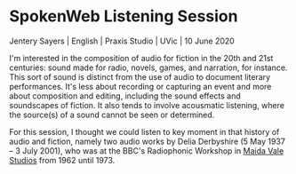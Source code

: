 # SpokenWeb Listening Session 

Jentery Sayers | English | Praxis Studio | UVic | 10 June 2020 

I'm interested in the composition of audio for fiction in the 20th and 21st centuries: sound made for radio, novels, games, and narration, for instance. This sort of sound is distinct from the use of audio to document literary performances. It's less about recording or capturing an event and more about composition and editing, including the sound effects and soundscapes of fiction. It also tends to involve acousmatic listening, where the source(s) of a sound cannot be seen or determined.  

For this session, I thought we could listen to key moment in that history of audio and fiction, namely two audio works by Delia Derbyshire (5 May 1937 – 3 July 2001), who was at the BBC's Radiophonic Workshop in [Maida Vale Studios](https://www.google.com/maps/@51.5262781,-0.1909051,3a,75y,222.79h,90.48t/data=!3m6!1e1!3m4!1s-RpzF9BJ2aBun5N8pqA70Q!2e0!7i16384!8i8192) from 1962 until 1973. 
